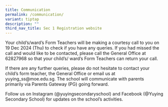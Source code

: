 ```yaml
---
title: Communication
permalink: /communication/
variant: tiptap
description: ""
third_nav_title: Sec 1 Registration website
---
```

<p>Your child’s/ward’s Form Teachers will be making a courtesy call to you
on 19 Dec 2024 (Thu) to check if you have any queries. If you had missed
the call and would like to be contacted, please call the General Office
at 62827968 so that your child’s/ ward’s Form Teachers can return your
call.&nbsp;</p>
<p>If there are any further queries, please do not hesitate to contact your
child’s form teacher, the General Office or email us at yuying_ss@moe.edu.sg.
The school will communicate with parents primarily via Parents Gateway
(PG) going forward.</p>
<p>Follow us on Instagram (@yuyingsecondaryschool) and Facebook (@Yuying
Secondary School) for updates on the school’s activities.</p>
<p></p>